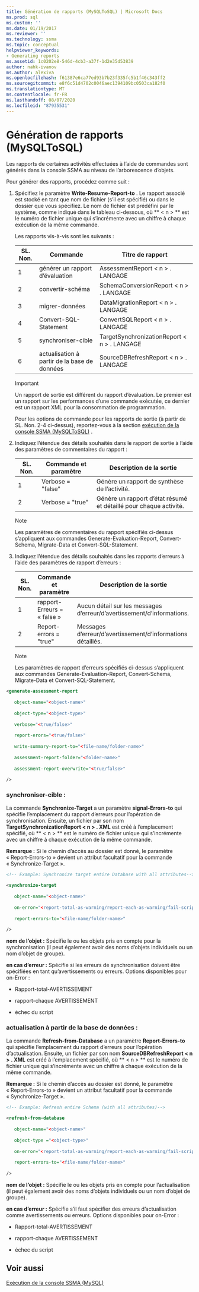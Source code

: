 ```yaml
---
title: Génération de rapports (MySQLToSQL) | Microsoft Docs
ms.prod: sql
ms.custom: ''
ms.date: 01/19/2017
ms.reviewer: ''
ms.technology: ssma
ms.topic: conceptual
helpviewer_keywords:
- Generating reports
ms.assetid: 1c0202e8-546d-4cb3-a37f-1d2e35d53839
author: nahk-ivanov
ms.author: alexiva
ms.openlocfilehash: f61387e6ca77ed93b7b23f335fc5b1f46c343ff2
ms.sourcegitcommit: e8f6c51d4702c0046aec1394109bc0503ca182f0
ms.translationtype: MT
ms.contentlocale: fr-FR
ms.lasthandoff: 08/07/2020
ms.locfileid: "87935531"
---
```

# <a name="generating-reports-mysqltosql"></a>Génération de rapports (MySQLToSQL)
Les rapports de certaines activités effectuées à l’aide de commandes sont générés dans la console SSMA au niveau de l’arborescence d’objets.  
  
Pour générer des rapports, procédez comme suit :  
  
1.  Spécifiez le paramètre **Write-Resume-Report-to** . Le rapport associé est stocké en tant que nom de fichier (s’il est spécifié) ou dans le dossier que vous spécifiez. Le nom de fichier est prédéfini par le système, comme indiqué dans le tableau ci-dessous, où ** &lt; n &gt; ** est le numéro de fichier unique qui s’incrémente avec un chiffre à chaque exécution de la même commande.  
  
    Les rapports vis-à-vis sont les suivants :  
  
    |SL. Non.|Commande|Titre de rapport|  
    |-|-|-|  
    |1|générer un rapport d’évaluation|AssessmentReport &lt; n &gt; . LANGAGE|  
    |2|convertir-schéma|SchemaConversionReport &lt; n &gt; . LANGAGE|  
    |3|migrer-données|DataMigrationReport &lt; n &gt; . LANGAGE|  
    |4|Convert-SQL-Statement|ConvertSQLReport &lt; n &gt; . LANGAGE|  
    |5|synchroniser-cible|TargetSynchronizationReport &lt; n &gt; . LANGAGE|  
    |6|actualisation à partir de la base de données|SourceDBRefreshReport &lt; n &gt; . LANGAGE|  
  
    > [!IMPORTANT]  
    > Un rapport de sortie est différent du rapport d’évaluation. Le premier est un rapport sur les performances d’une commande exécutée, ce dernier est un rapport XML pour la consommation de programmation.  
  
    Pour les options de commande pour les rapports de sortie (à partir de SL. Non. 2-4 ci-dessus), reportez-vous à la section [exécution de la console SSMA &#40;MySQLToSQL&#41;](../../ssma/mysql/executing-the-ssma-console-mysqltosql.md) .  
  
2.  Indiquez l’étendue des détails souhaités dans le rapport de sortie à l’aide des paramètres de commentaires du rapport :  
  
    |SL. Non.|Commande et paramètre|Description de la sortie|  
    |-|-|-|  
    |1|Verbose = "false"|Génère un rapport de synthèse de l’activité.|  
    |2|Verbose = "true"|Génère un rapport d’état résumé et détaillé pour chaque activité.|  
  
    > [!NOTE]  
    > Les paramètres de commentaires du rapport spécifiés ci-dessus s’appliquent aux commandes Generate-Evaluation-Report, Convert-Schema, Migrate-Data et Convert-SQL-Statement.  
  
3.  Indiquez l’étendue des détails souhaités dans les rapports d’erreurs à l’aide des paramètres de rapport d’erreurs :  
  
    |SL. Non.|Commande et paramètre|Description de la sortie|  
    |-|-|-|  
    |1|rapport-Erreurs = « false »|Aucun détail sur les messages d’erreur/d’avertissement/d’informations.|  
    |2|Report-errors = "true"|Messages d’erreur/d’avertissement/d’informations détaillés.|  
  
    > [!NOTE]  
    > Les paramètres de rapport d’erreurs spécifiés ci-dessus s’appliquent aux commandes Generate-Evaluation-Report, Convert-Schema, Migrate-Data et Convert-SQL-Statement.  
  
```xml  
<generate-assessment-report  
  
   object-name="<object-name>"  
  
   object-type="<object-type>"  
  
   verbose="<true/false>"  
  
   report-erors="<true/false>"  
  
   write-summary-report-to="<file-name/folder-name>"  
  
   assessment-report-folder="<folder-name>"  
  
   assessment-report-overwrite="<true/false>"  
  
/>  
```  
  
### <a name="synchronize-target"></a>synchroniser-cible :  
La commande **Synchronize-Target** a un paramètre **signal-Errors-to** qui spécifie l’emplacement du rapport d’erreurs pour l’opération de synchronisation. Ensuite, un fichier par son nom **TargetSynchronizationReport &lt; n &gt; . XML** est créé à l’emplacement spécifié, où ** &lt; n &gt; ** est le numéro de fichier unique qui s’incrémente avec un chiffre à chaque exécution de la même commande.  
  
**Remarque :** Si le chemin d’accès au dossier est donné, le paramètre « Report-Errors-to » devient un attribut facultatif pour la commande « Synchronize-Target ».  
  
```xml  
<!-- Example: Synchronize target entire Database with all attributes-->  
  
<synchronize-target  
  
   object-name="<object-name>"  
  
   on-error="<report-total-as-warning/report-each-as-warning/fail-script>"  
  
   report-errors-to="<file-name/folder-name>"  
  
/>  
```  
**nom de l’objet :** Spécifie le ou les objets pris en compte pour la synchronisation (il peut également avoir des noms d’objets individuels ou un nom d’objet de groupe).  
  
**en cas d’erreur :** Spécifie si les erreurs de synchronisation doivent être spécifiées en tant qu’avertissements ou erreurs. Options disponibles pour on-Error :  
  
-   Rapport-total-AVERTISSEMENT  
  
-   rapport-chaque AVERTISSEMENT  
  
-   échec du script  
  
### <a name="refresh-from-database"></a>actualisation à partir de la base de données :  
La commande **Refresh-from-Database** a un paramètre **Report-Errors-to** qui spécifie l’emplacement du rapport d’erreurs pour l’opération d’actualisation. Ensuite, un fichier par son nom **SourceDBRefreshReport &lt; n &gt; . XML** est créé à l’emplacement spécifié, où ** &lt; n &gt; ** est le numéro de fichier unique qui s’incrémente avec un chiffre à chaque exécution de la même commande.  
  
**Remarque :** Si le chemin d’accès au dossier est donné, le paramètre « Report-Errors-to » devient un attribut facultatif pour la commande « Synchronize-Target ».  
  
```xml  
<!-- Example: Refresh entire Schema (with all attributes)-->  
  
<refresh-from-database  
  
   object-name="<object-name>"  
  
   object-type ="<object-type>"  
  
   on-error="<report-total-as-warning/report-each-as-warning/fail-script>"  
  
   report-errors-to="<file-name/folder-name>"  
  
/>  
```  
**nom de l’objet :** Spécifie le ou les objets pris en compte pour l’actualisation (il peut également avoir des noms d’objets individuels ou un nom d’objet de groupe).  
  
**en cas d’erreur :** Spécifie s’il faut spécifier des erreurs d’actualisation comme avertissements ou erreurs. Options disponibles pour on-Error :  
  
-   Rapport-total-AVERTISSEMENT  
  
-   rapport-chaque AVERTISSEMENT  
  
-   échec du script  
  
## <a name="see-also"></a>Voir aussi  
[Exécution de la console SSMA (MySQL)](https://msdn.microsoft.com/e3e9f7e4-0619-4861-a202-3d5d39953b26)  
  
